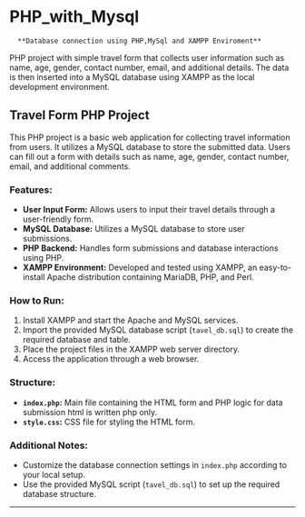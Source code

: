 # PHP_with_Mysql
      **Database connection using PHP,MySql and XAMPP Enviroment**
PHP project with simple travel form that collects user information such as name, age, gender, contact number, email, and additional details. The data is then inserted into a MySQL database using XAMPP as the local development environment.


## Travel Form PHP Project

This PHP project is a basic web application for collecting travel information from users. It utilizes a MySQL database to store the submitted data. Users can fill out a form with details such as name, age, gender, contact number, email, and additional comments.

### Features:

- **User Input Form:** Allows users to input their travel details through a user-friendly form.
- **MySQL Database:** Utilizes a MySQL database to store user submissions.
- **PHP Backend:** Handles form submissions and database interactions using PHP.
- **XAMPP Environment:** Developed and tested using XAMPP, an easy-to-install Apache distribution containing MariaDB, PHP, and Perl.

### How to Run:

1. Install XAMPP and start the Apache and MySQL services.
2. Import the provided MySQL database script (`tavel_db.sql`) to create the required database and table.
3. Place the project files in the XAMPP web server directory.
4. Access the application through a web browser.

### Structure:

- **`index.php`:** Main file containing the HTML form and PHP logic for data submission html is written php only.
- **`style.css`:** CSS file for styling the HTML form.


### Additional Notes:

- Customize the database connection settings in `index.php` according to your local setup.
- Use the provided MySQL script (`tavel_db.sql`) to set up the required database structure.

---

